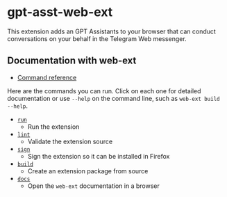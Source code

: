 # gpt-asst-web-ext

This extension adds an GPT Assistants to your browser that can conduct conversations on your behalf in the Telegram Web messenger.

## Documentation with web-ext

- [Command reference](https://extensionworkshop.com/documentation/develop/web-ext-command-reference/)

Here are the commands you can run. Click on each one for detailed documentation or use `--help` on the command line, such as `web-ext build --help`.

- [`run`](https://extensionworkshop.com/documentation/develop/web-ext-command-reference/#web-ext-run)
  - Run the extension
- [`lint`](https://extensionworkshop.com/documentation/develop/web-ext-command-reference/#web-ext-lint)
  - Validate the extension source
- [`sign`](https://extensionworkshop.com/documentation/develop/web-ext-command-reference/#web-ext-sign)
  - Sign the extension so it can be installed in Firefox
- [`build`](https://extensionworkshop.com/documentation/develop/web-ext-command-reference/#web-ext-build)
  - Create an extension package from source
- [`docs`](https://extensionworkshop.com/documentation/develop/web-ext-command-reference/#web-ext-docs)
  - Open the `web-ext` documentation in a browser
